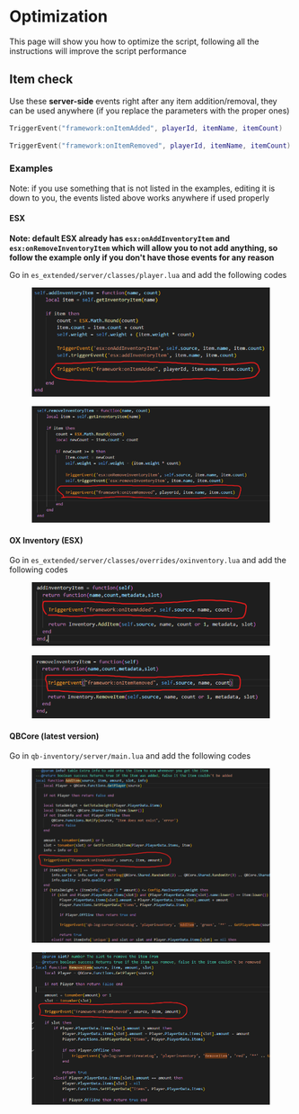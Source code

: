 # Optimization

This page will show you how to optimize the script, following all the instructions will improve the script performance

## Item check

Use these **server-side** events right after any item addition/removal, they can be used anywhere (if you replace the parameters with the proper ones)

```lua
TriggerEvent("framework:onItemAdded", playerId, itemName, itemCount)
```

```lua
TriggerEvent("framework:onItemRemoved", playerId, itemName, itemCount)
```

### Examples

Note: if you use something that is not listed in the examples, editing it is down to you, the events listed above works anywhere if used properly

#### ESX

**Note: default ESX already has `esx:onAddInventoryItem` and `esx:onRemoveInventoryItem` which will allow you to not add anything, so follow the example only if you don't have those events for any reason**

Go in `es_extended/server/classes/player.lua` and add the following codes

<figure><img src="../.gitbook/assets/immagine (2).png" alt=""><figcaption></figcaption></figure>

<figure><img src="../.gitbook/assets/immagine (3).png" alt=""><figcaption></figcaption></figure>

#### OX Inventory (ESX)

Go in `es_extended/server/classes/overrides/oxinventory.lua` and add the following codes

<figure><img src="../.gitbook/assets/immagine (4).png" alt=""><figcaption></figcaption></figure>

<figure><img src="../.gitbook/assets/immagine.png" alt=""><figcaption></figcaption></figure>

#### QBCore (latest version)

Go in `qb-inventory/server/main.lua` and add the following codes

<figure><img src="../.gitbook/assets/immagine (5).png" alt=""><figcaption></figcaption></figure>

<figure><img src="../.gitbook/assets/immagine (6).png" alt=""><figcaption></figcaption></figure>

##
